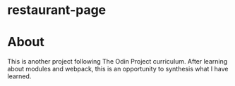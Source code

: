 # restaurant-page

# About
This is another project following The Odin Project curriculum. After learning about modules and webpack, this is an opportunity to synthesis what I have learned. 
